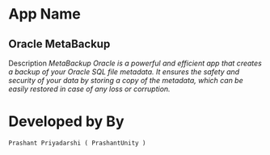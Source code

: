 # App Name

## Oracle MetaBackup 

Description 
*MetaBackup Oracle is a powerful and efficient app 
that creates a backup of your Oracle SQL file metadata. 
It ensures the safety and security of your data by 
storing a copy of the metadata, which can be easily 
restored in case of any loss or corruption.*

# Developed by By 
	Prashant Priyadarshi ( PrashantUnity )
